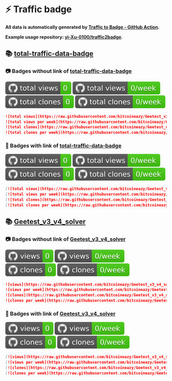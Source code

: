 # ⚡️ Traffic badge

**All data is automatically generated by [Traffic to Badge - GitHub Action](https://github.com/marketplace/actions/traffic-to-badge).**

**Example usage repository: [yi-Xu-0100/traffic2badge](https://github.com/yi-Xu-0100/traffic2badge).**

## 📚 [total-traffic-data-badge](https://github.com/bitcoineazy/Geetest_v3_v4_solver/tree/traffic#readme)

### 📷 Badges without link of [total-traffic-data-badge](https://github.com/bitcoineazy/Geetest_v3_v4_solver/tree/traffic#readme)

![total views](https://raw.githubusercontent.com/bitcoineazy/Geetest_v3_v4_solver/traffic/total_views.svg)
![total views per week](https://raw.githubusercontent.com/bitcoineazy/Geetest_v3_v4_solver/traffic/total_views_per_week.svg)
![total clones](https://raw.githubusercontent.com/bitcoineazy/Geetest_v3_v4_solver/traffic/total_clones.svg)
![total clones per week](https://raw.githubusercontent.com/bitcoineazy/Geetest_v3_v4_solver/traffic/total_clones_per_week.svg)

```markdown
![total views](https://raw.githubusercontent.com/bitcoineazy/Geetest_v3_v4_solver/traffic/total_views.svg)
![total views per week](https://raw.githubusercontent.com/bitcoineazy/Geetest_v3_v4_solver/traffic/total_views_per_week.svg)
![total clones](https://raw.githubusercontent.com/bitcoineazy/Geetest_v3_v4_solver/traffic/total_clones.svg)
![total clones per week](https://raw.githubusercontent.com/bitcoineazy/Geetest_v3_v4_solver/traffic/total_clones_per_week.svg)
```

### 🔗 Badges with link of [total-traffic-data-badge](https://github.com/bitcoineazy/Geetest_v3_v4_solver/tree/traffic#readme)

[![total views](https://raw.githubusercontent.com/bitcoineazy/Geetest_v3_v4_solver/traffic/total_views.svg)](https://github.com/bitcoineazy/Geetest_v3_v4_solver/tree/traffic#-total-traffic-data-badge)
[![total views per week](https://raw.githubusercontent.com/bitcoineazy/Geetest_v3_v4_solver/traffic/total_views_per_week.svg)](https://github.com/bitcoineazy/Geetest_v3_v4_solver/tree/traffic#-total-traffic-data-badge)
[![total clones](https://raw.githubusercontent.com/bitcoineazy/Geetest_v3_v4_solver/traffic/total_clones.svg)](https://github.com/bitcoineazy/Geetest_v3_v4_solver/tree/traffic#-total-traffic-data-badge)
[![total clones per week](https://raw.githubusercontent.com/bitcoineazy/Geetest_v3_v4_solver/traffic/total_clones_per_week.svg)](https://github.com/bitcoineazy/Geetest_v3_v4_solver/tree/traffic#-total-traffic-data-badge)

```markdown
[![total views](https://raw.githubusercontent.com/bitcoineazy/Geetest_v3_v4_solver/traffic/total_views.svg)](https://github.com/bitcoineazy/Geetest_v3_v4_solver/tree/traffic#-total-traffic-data-badge)
[![total views per week](https://raw.githubusercontent.com/bitcoineazy/Geetest_v3_v4_solver/traffic/total_views_per_week.svg)](https://github.com/bitcoineazy/Geetest_v3_v4_solver/tree/traffic#-total-traffic-data-badge)
[![total clones](https://raw.githubusercontent.com/bitcoineazy/Geetest_v3_v4_solver/traffic/total_clones.svg)](https://github.com/bitcoineazy/Geetest_v3_v4_solver/tree/traffic#-total-traffic-data-badge)
[![total clones per week](https://raw.githubusercontent.com/bitcoineazy/Geetest_v3_v4_solver/traffic/total_clones_per_week.svg)](https://github.com/bitcoineazy/Geetest_v3_v4_solver/tree/traffic#-total-traffic-data-badge)
```

## 📚 [Geetest_v3_v4_solver](https://github.com/bitcoineazy/Geetest_v3_v4_solver/tree/traffic/traffic-Geetest_v3_v4_solver)

### 📷 Badges without link of [Geetest_v3_v4_solver](https://github.com/bitcoineazy/Geetest_v3_v4_solver/tree/traffic/traffic-Geetest_v3_v4_solver)

![views](https://raw.githubusercontent.com/bitcoineazy/Geetest_v3_v4_solver/traffic/traffic-Geetest_v3_v4_solver/views.svg)
![views per week](https://raw.githubusercontent.com/bitcoineazy/Geetest_v3_v4_solver/traffic/traffic-Geetest_v3_v4_solver/views_per_week.svg)
![clones](https://raw.githubusercontent.com/bitcoineazy/Geetest_v3_v4_solver/traffic/traffic-Geetest_v3_v4_solver/clones.svg)
![clones per week](https://raw.githubusercontent.com/bitcoineazy/Geetest_v3_v4_solver/traffic/traffic-Geetest_v3_v4_solver/clones_per_week.svg)

```markdown
![views](https://raw.githubusercontent.com/bitcoineazy/Geetest_v3_v4_solver/traffic/traffic-Geetest_v3_v4_solver/views.svg)
![views per week](https://raw.githubusercontent.com/bitcoineazy/Geetest_v3_v4_solver/traffic/traffic-Geetest_v3_v4_solver/views_per_week.svg)
![clones](https://raw.githubusercontent.com/bitcoineazy/Geetest_v3_v4_solver/traffic/traffic-Geetest_v3_v4_solver/clones.svg)
![clones per week](https://raw.githubusercontent.com/bitcoineazy/Geetest_v3_v4_solver/traffic/traffic-Geetest_v3_v4_solver/clones_per_week.svg)
```

### 🔗 Badges with link of [Geetest_v3_v4_solver](https://github.com/bitcoineazy/Geetest_v3_v4_solver/tree/traffic/traffic-Geetest_v3_v4_solver)

[![views](https://raw.githubusercontent.com/bitcoineazy/Geetest_v3_v4_solver/traffic/traffic-Geetest_v3_v4_solver/views.svg)](https://github.com/bitcoineazy/Geetest_v3_v4_solver/tree/traffic#-Geetest_v3_v4_solver)
[![views per week](https://raw.githubusercontent.com/bitcoineazy/Geetest_v3_v4_solver/traffic/traffic-Geetest_v3_v4_solver/views_per_week.svg)](https://github.com/bitcoineazy/Geetest_v3_v4_solver/tree/traffic#-Geetest_v3_v4_solver)
[![clones](https://raw.githubusercontent.com/bitcoineazy/Geetest_v3_v4_solver/traffic/traffic-Geetest_v3_v4_solver/clones.svg)](https://github.com/bitcoineazy/Geetest_v3_v4_solver/tree/traffic#-Geetest_v3_v4_solver)
[![clones per week](https://raw.githubusercontent.com/bitcoineazy/Geetest_v3_v4_solver/traffic/traffic-Geetest_v3_v4_solver/clones_per_week.svg)](https://github.com/bitcoineazy/Geetest_v3_v4_solver/tree/traffic#-Geetest_v3_v4_solver)

```markdown
[![views](https://raw.githubusercontent.com/bitcoineazy/Geetest_v3_v4_solver/traffic/traffic-Geetest_v3_v4_solver/views.svg)](https://github.com/bitcoineazy/Geetest_v3_v4_solver/tree/traffic#-Geetest_v3_v4_solver)
[![views per week](https://raw.githubusercontent.com/bitcoineazy/Geetest_v3_v4_solver/traffic/traffic-Geetest_v3_v4_solver/views_per_week.svg)](https://github.com/bitcoineazy/Geetest_v3_v4_solver/tree/traffic#-Geetest_v3_v4_solver)
[![clones](https://raw.githubusercontent.com/bitcoineazy/Geetest_v3_v4_solver/traffic/traffic-Geetest_v3_v4_solver/clones.svg)](https://github.com/bitcoineazy/Geetest_v3_v4_solver/tree/traffic#-Geetest_v3_v4_solver)
[![clones per week](https://raw.githubusercontent.com/bitcoineazy/Geetest_v3_v4_solver/traffic/traffic-Geetest_v3_v4_solver/clones_per_week.svg)](https://github.com/bitcoineazy/Geetest_v3_v4_solver/tree/traffic#-Geetest_v3_v4_solver)
```
